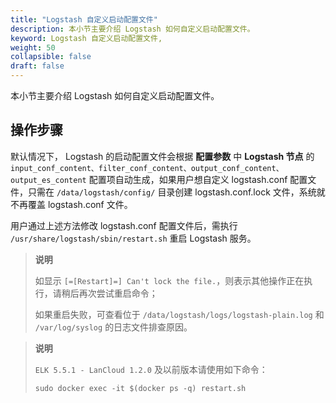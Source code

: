 ```yaml
---
title: "Logstash 自定义启动配置文件"
description: 本小节主要介绍 Logstash 如何自定义启动配置文件。
keyword: Logstash 自定义启动配置文件,
weight: 50
collapsible: false
draft: false
---
```


本小节主要介绍 Logstash 如何自定义启动配置文件。

## 操作步骤

默认情况下， Logstash 的启动配置文件会根据 **配置参数** 中 **Logstash 节点** 的 `input_conf_content、filter_conf_content、output_conf_content、output_es_content` 配置项自动生成，如果用户想自定义 logstash.conf 配置文件，只需在 `/data/logstash/config/` 目录创建 logstash.conf.lock 文件，系统就不再覆盖  logstash.conf 文件。

用户通过上述方法修改 logstash.conf 配置文件后，需执行 `/usr/share/logstash/sbin/restart.sh` 重启 Logstash 服务。

> **说明**
>
> 如显示 `[=[Restart]=] Can't lock the file.`，则表示其他操作正在执行，请稍后再次尝试重启命令；
>
> 如果重启失败，可查看位于 `/data/logstash/logs/logstash-plain.log` 和 `/var/log/syslog` 的日志文件排查原因。

> **说明**
>
> `ELK 5.5.1 - LanCloud 1.2.0` 及以前版本请使用如下命令：
>
> `sudo docker exec -it $(docker ps -q) restart.sh`
